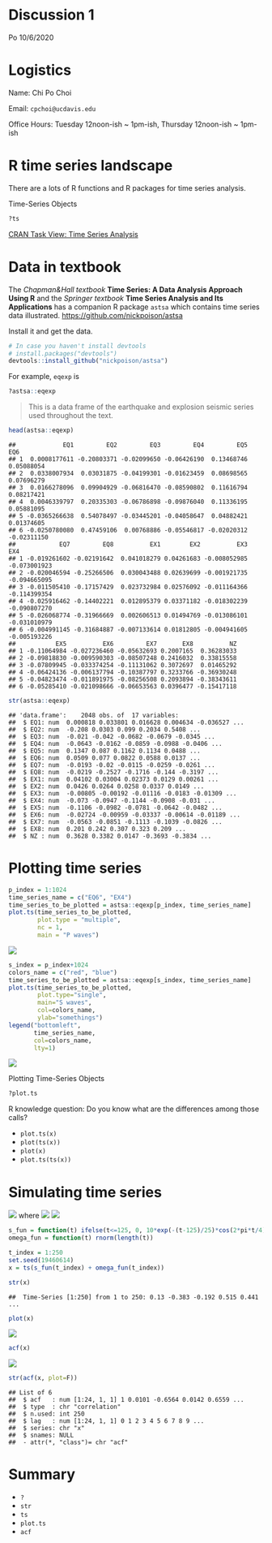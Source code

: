 Discussion 1
================
Po
10/6/2020

# Logistics

Name: Chi Po Choi

Email: `cpchoi@ucdavis.edu`

Office Hours: Tuesday 12noon-ish \~ 1pm-ish, Thursday 12noon-ish \~
1pm-ish

# R time series landscape

There are a lots of R functions and R packages for time series analysis.

Time-Series Objects

``` r
?ts
```

[CRAN Task View: Time Series
Analysis](https://cran.r-project.org/web/views/TimeSeries.html)

# Data in textbook

The *Chapman\&Hall textbook* **Time Series: A Data Analysis Approach
Using R** and the *Springer textbook* **Time Series Analysis and Its
Applications** has a companion R package `astsa` which contains time
series data illustrated. <https://github.com/nickpoison/astsa>

Install it and get the data.

``` r
# In case you haven't install devtools
# install.packages("devtools")
devtools::install_github("nickpoison/astsa")
```

For example, `eqexp` is

``` r
?astsa::eqexp
```

> This is a data frame of the earthquake and explosion seismic series
> used throughout the text.

``` r
head(astsa::eqexp)
```

    ##             EQ1         EQ2         EQ3         EQ4         EQ5         EQ6
    ## 1  0.0008177611 -0.20803371 -0.02099650 -0.06426190  0.13468746  0.05088054
    ## 2  0.0338007934  0.03031875 -0.04199301 -0.01623459  0.08698565  0.07696279
    ## 3  0.0166278096  0.09904929 -0.06816470 -0.08590802  0.11616794  0.08217421
    ## 4  0.0046339797  0.20335303 -0.06786898 -0.09876040  0.11336195  0.05881095
    ## 5 -0.0365266638  0.54078497 -0.03445201 -0.04058647  0.04882421  0.01374605
    ## 6 -0.0250780080  0.47459106  0.00768886 -0.05546817 -0.02020312 -0.02311150
    ##            EQ7         EQ8          EX1        EX2          EX3          EX4
    ## 1 -0.019261602 -0.02191642  0.041018279 0.04261683 -0.008052985 -0.073001923
    ## 2 -0.020046594 -0.25266506  0.030043488 0.02639699 -0.001921735 -0.094665095
    ## 3 -0.011505410 -0.17157429  0.023732984 0.02576092 -0.011164366 -0.114399354
    ## 4 -0.025916462 -0.14402221  0.012895379 0.03371182 -0.018302239 -0.090807270
    ## 5 -0.026068774 -0.31966669  0.002606513 0.01494769 -0.013086101 -0.031010979
    ## 6 -0.004991145 -0.31684887 -0.007133614 0.01812805 -0.004941605 -0.005193226
    ##           EX5          EX6         EX7       EX8          NZ
    ## 1 -0.11064984 -0.027236460 -0.05632693 0.2007165  0.36283033
    ## 2 -0.09818830 -0.009590303 -0.08507248 0.2416032  0.33815558
    ## 3 -0.07809945 -0.033374254 -0.11131062 0.3072697  0.01465292
    ## 4 -0.06424136 -0.006137794 -0.10387797 0.3233766 -0.36930248
    ## 5 -0.04823474 -0.011891975 -0.08256508 0.2093894 -0.38343611
    ## 6 -0.05285410 -0.021098666 -0.06653563 0.0396477 -0.15417118

``` r
str(astsa::eqexp)
```

    ## 'data.frame':    2048 obs. of  17 variables:
    ##  $ EQ1: num  0.000818 0.033801 0.016628 0.004634 -0.036527 ...
    ##  $ EQ2: num  -0.208 0.0303 0.099 0.2034 0.5408 ...
    ##  $ EQ3: num  -0.021 -0.042 -0.0682 -0.0679 -0.0345 ...
    ##  $ EQ4: num  -0.0643 -0.0162 -0.0859 -0.0988 -0.0406 ...
    ##  $ EQ5: num  0.1347 0.087 0.1162 0.1134 0.0488 ...
    ##  $ EQ6: num  0.0509 0.077 0.0822 0.0588 0.0137 ...
    ##  $ EQ7: num  -0.0193 -0.02 -0.0115 -0.0259 -0.0261 ...
    ##  $ EQ8: num  -0.0219 -0.2527 -0.1716 -0.144 -0.3197 ...
    ##  $ EX1: num  0.04102 0.03004 0.02373 0.0129 0.00261 ...
    ##  $ EX2: num  0.0426 0.0264 0.0258 0.0337 0.0149 ...
    ##  $ EX3: num  -0.00805 -0.00192 -0.01116 -0.0183 -0.01309 ...
    ##  $ EX4: num  -0.073 -0.0947 -0.1144 -0.0908 -0.031 ...
    ##  $ EX5: num  -0.1106 -0.0982 -0.0781 -0.0642 -0.0482 ...
    ##  $ EX6: num  -0.02724 -0.00959 -0.03337 -0.00614 -0.01189 ...
    ##  $ EX7: num  -0.0563 -0.0851 -0.1113 -0.1039 -0.0826 ...
    ##  $ EX8: num  0.201 0.242 0.307 0.323 0.209 ...
    ##  $ NZ : num  0.3628 0.3382 0.0147 -0.3693 -0.3834 ...

# Plotting time series

``` r
p_index = 1:1024
time_series_name = c("EQ6", "EX4")
time_series_to_be_plotted = astsa::eqexp[p_index, time_series_name]
plot.ts(time_series_to_be_plotted,
        plot.type = "multiple",
        nc = 1,
        main = "P waves")
```

![](dis1_files/figure-gfm/unnamed-chunk-6-1.png)<!-- -->

``` r
s_index = p_index+1024
colors_name = c("red", "blue")
time_series_to_be_plotted = astsa::eqexp[s_index, time_series_name]
plot.ts(time_series_to_be_plotted,
        plot.type="single",
        main="S waves",
        col=colors_name,
        ylab="somethings")
legend("bottomleft",
       time_series_name,
       col=colors_name,
       lty=1)
```

![](dis1_files/figure-gfm/unnamed-chunk-7-1.png)<!-- -->

Plotting Time-Series Objects

``` r
?plot.ts
```

R knowledge question: Do you know what are the differences among those
calls?

  - `plot.ts(x)`
  - `plot(ts(x))`
  - `plot(x)`
  - `plot.ts(ts(x))`

# Simulating time series

<img src="https://render.githubusercontent.com/render/math?math=x_t%20%3D%20s_t%20%2B%20%5Comega_t">
where
<img src="https://render.githubusercontent.com/render/math?math=%5Comega_t%20%5Csim%20WN(0%2C1)">

<img src="https://render.githubusercontent.com/render/math?math=s_t%20%3D%20%5Cbegin%7Bcases%7D%0A%20%20%20%20%20%200%2C%20%26%20t%3D1%2C%5Cdots%2C125%20%5C%5C%0A%20%20%20%20%20%2010%5C%3Be%5E%7B-%5Cfrac%7Bt-125%7D%7B25%7D%7D%5Ccos(2%5Cpi%20t%2F4)%20%2C%26%20t%3D126%2C%5Cdots%2C250%0A%20%20%20%20%20%20%5Cend%7Bcases%7D">

``` r
s_fun = function(t) ifelse(t<=125, 0, 10*exp(-(t-125)/25)*cos(2*pi*t/4))
omega_fun = function(t) rnorm(length(t))

t_index = 1:250
set.seed(19460614)
x = ts(s_fun(t_index) + omega_fun(t_index))
```

``` r
str(x)
```

    ##  Time-Series [1:250] from 1 to 250: 0.13 -0.383 -0.192 0.515 0.441 ...

``` r
plot(x)
```

![](dis1_files/figure-gfm/unnamed-chunk-11-1.png)<!-- -->

``` r
acf(x)
```

![](dis1_files/figure-gfm/unnamed-chunk-12-1.png)<!-- -->

``` r
str(acf(x, plot=F))
```

    ## List of 6
    ##  $ acf   : num [1:24, 1, 1] 1 0.0101 -0.6564 0.0142 0.6559 ...
    ##  $ type  : chr "correlation"
    ##  $ n.used: int 250
    ##  $ lag   : num [1:24, 1, 1] 0 1 2 3 4 5 6 7 8 9 ...
    ##  $ series: chr "x"
    ##  $ snames: NULL
    ##  - attr(*, "class")= chr "acf"

# Summary

  - `?`
  - `str`
  - `ts`
  - `plot.ts`
  - `acf`
